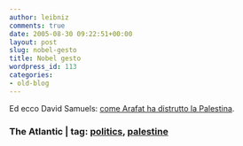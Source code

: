 ```yaml
---
author: leibniz
comments: true
date: 2005-08-30 09:22:51+00:00
layout: post
slug: nobel-gesto
title: Nobel gesto
wordpress_id: 113
categories:
- old-blog
---
```


Ed ecco David Samuels: [come Arafat ha distrutto la Palestina](http://www.theatlantic.com/doc/prem/200509/samuels).  



### The Atlantic | tag: [politics](http://www.technorati.com/tags/politics), [palestine](http://www.technorati.com/tags/palestine)

